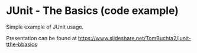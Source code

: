 JUnit - The Basics (code example)
==

Simple example of JUnit usage.

Presentation can be found at https://www.slideshare.net/TomBuchta2/junit-tthe-bbasics
